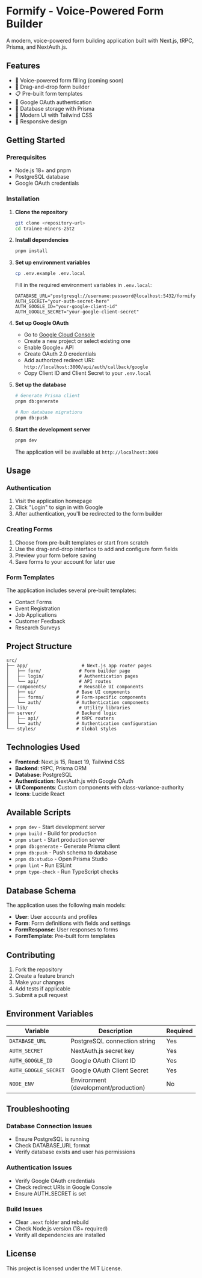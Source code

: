 # Formify - Voice-Powered Form Builder

A modern, voice-powered form building application built with Next.js, tRPC, Prisma, and NextAuth.js.

## Features

- 🎤 Voice-powered form filling (coming soon)
- 📝 Drag-and-drop form builder
- 📋 Pre-built form templates
- 🔐 Google OAuth authentication
- 💾 Database storage with Prisma
- 🎨 Modern UI with Tailwind CSS
- 📱 Responsive design

## Getting Started

### Prerequisites

- Node.js 18+ and pnpm
- PostgreSQL database
- Google OAuth credentials

### Installation

1. **Clone the repository**
   ```bash
   git clone <repository-url>
   cd trainee-miners-25t2
   ```

2. **Install dependencies**
   ```bash
   pnpm install
   ```

3. **Set up environment variables**
   ```bash
   cp .env.example .env.local
   ```
   
   Fill in the required environment variables in `.env.local`:
   ```
   DATABASE_URL="postgresql://username:password@localhost:5432/formify"
   AUTH_SECRET="your-auth-secret-here"
   AUTH_GOOGLE_ID="your-google-client-id"
   AUTH_GOOGLE_SECRET="your-google-client-secret"
   ```

4. **Set up Google OAuth**
   - Go to [Google Cloud Console](https://console.cloud.google.com/)
   - Create a new project or select existing one
   - Enable Google+ API
   - Create OAuth 2.0 credentials
   - Add authorized redirect URI: `http://localhost:3000/api/auth/callback/google`
   - Copy Client ID and Client Secret to your `.env.local`

5. **Set up the database**
   ```bash
   # Generate Prisma client
   pnpm db:generate
   
   # Run database migrations
   pnpm db:push
   ```

6. **Start the development server**
   ```bash
   pnpm dev
   ```

   The application will be available at `http://localhost:3000`

## Usage

### Authentication
1. Visit the application homepage
2. Click "Login" to sign in with Google
3. After authentication, you'll be redirected to the form builder

### Creating Forms
1. Choose from pre-built templates or start from scratch
2. Use the drag-and-drop interface to add and configure form fields
3. Preview your form before saving
4. Save forms to your account for later use

### Form Templates
The application includes several pre-built templates:
- Contact Forms
- Event Registration
- Job Applications
- Customer Feedback
- Research Surveys

## Project Structure

```
src/
├── app/                    # Next.js app router pages
│   ├── form/              # Form builder page
│   ├── login/             # Authentication pages
│   └── api/               # API routes
├── components/            # Reusable UI components
│   ├── ui/               # Base UI components
│   ├── forms/            # Form-specific components
│   └── auth/             # Authentication components
├── lib/                   # Utility libraries
├── server/               # Backend logic
│   ├── api/              # tRPC routers
│   └── auth/             # Authentication configuration
└── styles/               # Global styles
```

## Technologies Used

- **Frontend**: Next.js 15, React 19, Tailwind CSS
- **Backend**: tRPC, Prisma ORM
- **Database**: PostgreSQL
- **Authentication**: NextAuth.js with Google OAuth
- **UI Components**: Custom components with class-variance-authority
- **Icons**: Lucide React

## Available Scripts

- `pnpm dev` - Start development server
- `pnpm build` - Build for production
- `pnpm start` - Start production server
- `pnpm db:generate` - Generate Prisma client
- `pnpm db:push` - Push schema to database
- `pnpm db:studio` - Open Prisma Studio
- `pnpm lint` - Run ESLint
- `pnpm type-check` - Run TypeScript checks

## Database Schema

The application uses the following main models:

- **User**: User accounts and profiles
- **Form**: Form definitions with fields and settings
- **FormResponse**: User responses to forms
- **FormTemplate**: Pre-built form templates

## Contributing

1. Fork the repository
2. Create a feature branch
3. Make your changes
4. Add tests if applicable
5. Submit a pull request

## Environment Variables

| Variable | Description | Required |
|----------|-------------|----------|
| `DATABASE_URL` | PostgreSQL connection string | Yes |
| `AUTH_SECRET` | NextAuth.js secret key | Yes |
| `AUTH_GOOGLE_ID` | Google OAuth Client ID | Yes |
| `AUTH_GOOGLE_SECRET` | Google OAuth Client Secret | Yes |
| `NODE_ENV` | Environment (development/production) | No |

## Troubleshooting

### Database Connection Issues
- Ensure PostgreSQL is running
- Check DATABASE_URL format
- Verify database exists and user has permissions

### Authentication Issues
- Verify Google OAuth credentials
- Check redirect URIs in Google Console
- Ensure AUTH_SECRET is set

### Build Issues
- Clear `.next` folder and rebuild
- Check Node.js version (18+ required)
- Verify all dependencies are installed

## License

This project is licensed under the MIT License.
